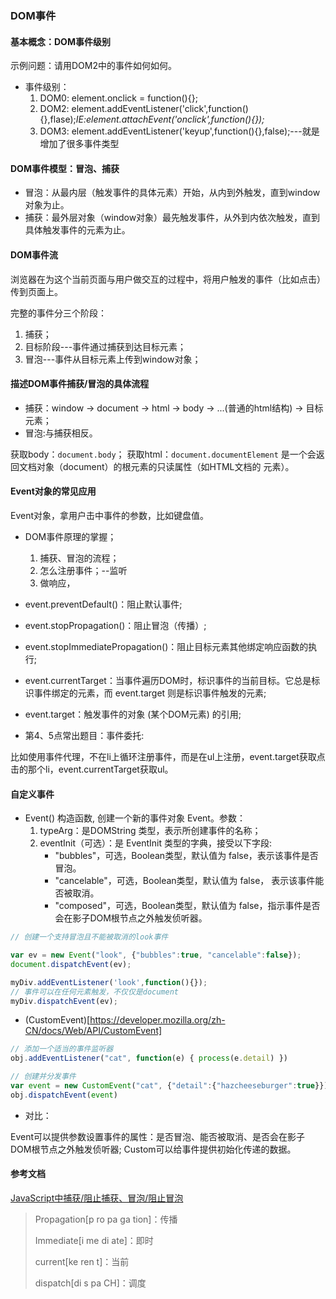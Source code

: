 ### DOM事件

#### 基本概念：DOM事件级别

示例问题：请用DOM2中的事件如何如何。

- 事件级别：
    1. DOM0: element.onclick = function(){};
    2. DOM2: element.addEventListener('click',function(){},flase);*IE:element.attachEvent('onclick',function(){});*
    3. DOM3: element.addEventListener('keyup',function(){},false);---就是增加了很多事件类型

#### DOM事件模型：冒泡、捕获

- 冒泡：从最内层（触发事件的具体元素）开始，从内到外触发，直到window对象为止。
- 捕获：最外层对象（window对象）最先触发事件，从外到内依次触发，直到具体触发事件的元素为止。

#### DOM事件流

浏览器在为这个当前页面与用户做交互的过程中，将用户触发的事件（比如点击）传到页面上。

完整的事件分三个阶段：
1. 捕获；
2. 目标阶段---事件通过捕获到达目标元素；
3. 冒泡---事件从目标元素上传到window对象；

#### 描述DOM事件捕获/冒泡的具体流程

- 捕获：window -> document -> html -> body -> ...(普通的html结构) -> 目标元素；
- 冒泡:与捕获相反。

获取body：`document.body`；
获取html：`document.documentElement` 是一个会返回文档对象（document）的根元素的只读属性（如HTML文档的 <html> 元素）。

#### Event对象的常见应用

Event对象，拿用户击中事件的参数，比如键盘值。

- DOM事件原理的掌握；
    1. 捕获、冒泡的流程；
    2. 怎么注册事件；--监听
    3. 做响应，

- event.preventDefault()：阻止默认事件;
- event.stopPropagation()：阻止冒泡（传播）;
- event.stopImmediatePropagation()：阻止目标元素其他绑定响应函数的执行;
- event.currentTarget：当事件遍历DOM时，标识事件的当前目标。它总是标识事件绑定的元素，而 event.target 则是标识事件触发的元素;
- event.target：触发事件的对象 (某个DOM元素) 的引用;

- 第4、5点常出题目：事件委托:

比如使用事件代理，不在li上循环注册事件，而是在ul上注册，event.target获取点击的那个li，event.currentTarget获取ul。

#### 自定义事件

- Event() 构造函数, 创建一个新的事件对象 Event。参数：
    1. typeArg：是DOMString 类型，表示所创建事件的名称；
    2. eventInit（可选）：是 EventInit 类型的字典，接受以下字段:
        - "bubbles"，可选，Boolean类型，默认值为 false，表示该事件是否冒泡。
        - "cancelable"，可选，Boolean类型，默认值为 false， 表示该事件能否被取消。
        - "composed"，可选，Boolean类型，默认值为 false，指示事件是否会在影子DOM根节点之外触发侦听器。

```js
// 创建一个支持冒泡且不能被取消的look事件

var ev = new Event("look", {"bubbles":true, "cancelable":false});
document.dispatchEvent(ev);

myDiv.addEventListener('look',function(){});
// 事件可以在任何元素触发，不仅仅是document
myDiv.dispatchEvent(ev);
```

- (CustomEvent)[https://developer.mozilla.org/zh-CN/docs/Web/API/CustomEvent]

```js
// 添加一个适当的事件监听器
obj.addEventListener("cat", function(e) { process(e.detail) })

// 创建并分发事件
var event = new CustomEvent("cat", {"detail":{"hazcheeseburger":true}})
obj.dispatchEvent(event)
```

- 对比：

Event可以提供参数设置事件的属性：是否冒泡、能否被取消、是否会在影子DOM根节点之外触发侦听器;
Custom可以给事件提供初始化传递的数据。


#### 参考文档

[JavaScript中捕获/阻止捕获、冒泡/阻止冒泡](https://www.cnblogs.com/zhuzhenwei918/p/6139880.html)

> Propagation[p ro pa ga tion]：传播
> 
> Immediate[i me di ate]：即时
> 
> current[ke ren t]：当前
> 
>dispatch[di s pa CH]：调度